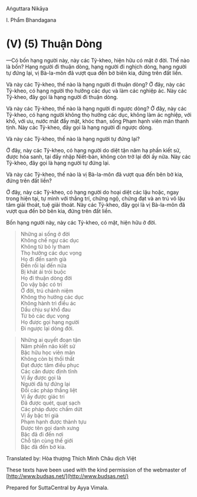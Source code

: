 Aṅguttara Nikāya

I. Phẩm Bhandagana

# (V) (5) Thuận Dòng

—Có bốn hạng người này, này các Tỷ-kheo, hiện hữu có mặt ở đời. Thế nào là bốn? Hạng người đi thuận dòng, hạng người đi nghịch dòng, hạng người tự đứng lại, vị Bà-la-môn đã vượt qua đến bờ biên kia, đứng trên đất liền.

Và này các Tỷ-kheo, thế nào là hạng người đi thuận dòng? Ở đây, này các Tỷ-kheo, có hạng người thọ hưởng các dục và làm các nghiệp ác. Này các Tỷ-kheo, đây gọi là hạng người đi thuận dòng.

Và này các Tỷ-kheo, thế nào là hạng người đi ngược dòng? Ở đây, này các Tỷ-kheo, có hạng người không thọ hưởng các dục, không làm ác nghiệp, với khổ, với ưu, nước mắt đầy mặt, khóc than, sống Phạm hạnh viên mãn thanh tịnh. Này các Tỷ-kheo, đây gọi là hạng người đi ngược dòng.

Và này các Tỷ-kheo, thế nào là hạng người tự đứng lại?

Ở đây, này các Tỷ-kheo, có hạng người do diệt tận năm hạ phần kiết sử, được hóa sanh, tại đấy nhập Niết-bàn, không còn trở lại đời ấy nữa. Này các Tỷ-kheo, đây gọi là hạng người tự đứng lại.

Và này các Tỷ-kheo, thế nào là vị Bà-la-môn đã vượt qua đến bên bờ kia, đứng trên đất liền?

Ở đây, này các Tỷ-kheo, có hạng người do hoại diệt các lậu hoặc, ngay trong hiện tại, tự mình với thắng trí, chứng ngộ, chứng đạt và an trú vô lậu tâm giải thoát, tuệ giải thoát. Này các Tỷ-kheo, đây gọi là vị Bà-la-môn đã vượt qua đến bờ bên kia, đứng trên đất liền.

Bốn hạng người này, này các Tỷ-kheo, có mặt, hiện hữu ở đời.

> Những ai sống ở đời  
> Không chế ngự các dục  
> Không từ bỏ ly tham  
> Thọ hưởng các dục vọng  
> Họ đi đến sanh già  
> Ðến rồi lại đến nữa  
> Bị khát ái trói buộc  
> Họ đi thuận dòng đời  
> Do vậy bậc có trí  
> Ở đời, trú chánh niệm  
> Không thọ hưởng các dục  
> Không hành trì điều ác  
> Dầu chịu sự khổ đau  
> Từ bỏ các dục vọng  
> Họ được gọi hạng người  
> Ði ngược lại dòng đời.

> Những ai quyết đoạn tận  
> Năm phiền não kiết sử  
> Bậc hữu học viên mãn  
> Không còn bị thối thất  
> Ðạt được tâm điều phục  
> Các căn được định tĩnh  
> Vị ấy được gọi là  
> Người đã tự đứng lại  
> Ðối các pháp thắng liệt  
> Vị ấy được giác tri  
> Ðã được quét, quạt sạch  
> Các pháp được chấm dứt  
> Vị ấy bậc trí giả  
> Phạm hạnh được thành tựu  
> Ðược tên gọi danh xưng  
> Bậc đã đi đến nơi  
> Chỗ tận cùng thế giới  
> Bậc đã đến bờ kia.

Translated by: Hòa thượng Thích Minh Châu dịch Việt

These texts have been used with the kind permission of the webmaster of [http://www.budsas.net/](http://www.budsas.net/)

Prepared for SuttaCentral by Ayya Vimala.